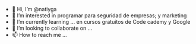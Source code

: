 - 👋 Hi, I’m @natiyga
- 👀 I’m interested in  programar para seguridad de empresas; y marketing
- 🌱 I’m currently learning ...
en cursos gratuitos de Code cademy  y Google
- 💞️ I’m looking to collaborate on ...
- 📫 How to reach me ...

<!---
natiyga/natiyga is a ✨ special ✨ repository because its `README.md` (this file) appears on your GitHub profile.
You can click the Preview link to take a look at your changes.
--->
